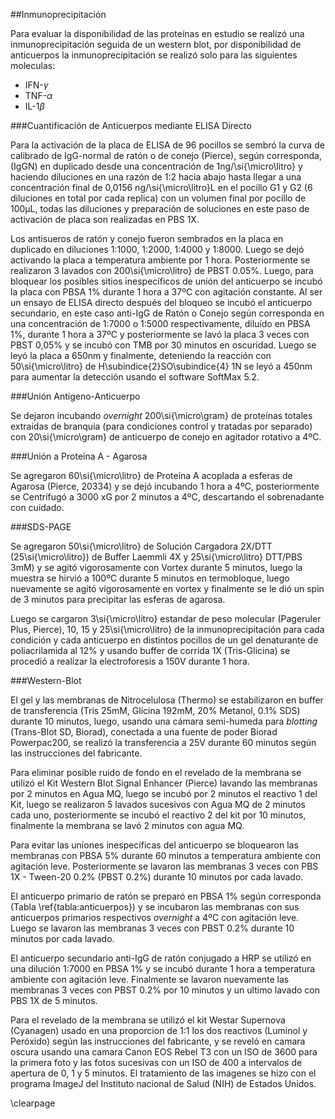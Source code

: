 ##Inmunoprecipitación

Para evaluar la disponibilidad de las proteínas en estudio se realizó una inmunoprecipitación seguida de un western blot, por disponibilidad de anticuerpos la inmunoprecipitación se realizó solo para las siguientes moleculas:

- IFN-$\gamma$
- TNF-$\alpha$
- IL-1$\beta$

###Cuantificación de Anticuerpos mediante ELISA Directo

Para la activación de la placa de ELISA de 96 pocillos se sembró la curva de calibrado de IgG-normal de ratón o de conejo (Pierce), según corresponda, (IgGN) en duplicado desde una concentración de 1ng/\si{\micro\litro} y haciendo diluciones en una razón de 1:2 hacia abajo hasta llegar a una concentración final de 0,0156 ng/\si{\micro\litro}L en el pocillo G1 y G2 (6 diluciones en total por cada replica) con un volumen final por pocillo de 100µL, todas las diluciones y preparación de soluciones en este paso de activación de placa son realizadas en PBS 1X.

Los antisueros de ratón y conejo fueron sembrados en la placa en duplicado en diluciones 1:1000, 1:2000, 1:4000 y 1:8000. Luego se dejó activando la placa a temperatura ambiente por 1 hora. Posteriormente se realizaron 3 lavados con 200\si{\micro\litro} de PBST 0.05\%. Luego, para bloquear los posibles sitios inespecíficos de unión del anticuerpo se incubó la placa con PBSA 1\% durante 1 hora a 37ºC con agitación constante. Al ser un ensayo de ELISA directo después del bloqueo se incubó el anticuerpo secundario, en este caso anti-IgG de Ratón o Conejo según corresponda en una concentración de 1:7000 o 1:5000 respectivamente, diluído en PBSA 1\%, durante 1 hora a 37ºC   y posteriormente se lavó la placa 3 veces con PBST 0,05\% y se incubó con TMB por 30 minutos en oscuridad. Luego se leyó la placa a 650nm y finalmente, deteniendo la reacción con 50\si{\micro\litro} de H\subindice{2}SO\subindice{4} 1N se leyó a 450nm para aumentar la detección usando el software SoftMax 5.2.

###Unión Antígeno-Anticuerpo

Se dejaron incubando _overnight_ 200\si{\micro\gram} de proteínas totales extraidas de branquia (para condiciones control y tratadas por separado) con 20\si{\micro\gram} de anticuerpo de conejo en agitador rotativo a 4ºC.

###Unión a Proteína A - Agarosa

Se agregaron 60\si{\micro\litro} de Proteína A acoplada a esferas de Agarosa (Pierce, 20334) y se dejó incubando 1 hora a 4ºC, posteriormente se Centrifugó a 3000 xG por 2 minutos a 4ºC, descartando el sobrenadante con cuidado.

###SDS-PAGE

Se agregaron 50\si{\micro\litro} de Solución Cargadora 2X/DTT (25\si{\micro\litro}) de Buffer Laemmli 4X y 25\si{\micro\litro} DTT/PBS 3mM) y se agitó vigorosamente con Vortex durante 5 minutos, luego la muestra se hirvió a 100ºC durante 5 minutos en termobloque, luego nuevamente se agitó vigorosamente en vortex y finalmente se le dió un spin de 3 minutos para precipitar las esferas de agarosa.

Luego se cargaron 3\si{\micro\litro} estandar de peso molecular (Pageruler Plus, Pierce), 10, 15 y 25\si{\micro\litro} de la inmunoprecipitación para cada condición y cada anticuerpo en distintos pocillos de un gel denaturante de poliacrilamida al 12\% y usando buffer de corrida 1X (Tris-Glicina) se procedió a realizar la electroforesis a 150V durante 1 hora.

###Western-Blot

El gel y las membranas de Nitrocelulosa (Thermo) se estabilizaron en buffer de transferencia (Tris 25mM, Glicina 192mM, 20\% Metanol, 0.1\% SDS) durante 10 minutos, luego, usando una cámara semi-humeda para _blotting_ (Trans-Blot SD, Biorad), conectada a una fuente de poder Biorad Powerpac200, se realizó la transferencia a 25V durante 60 minutos según las instrucciones del fabricante.

Para eliminar posible ruido de fondo en el revelado de la membrana se utilizó el Kit Western Blot Signal Enhancer (Pierce) lavando las membranas por 2 minutos en Agua MQ, luego se incubó por 2 minutos el reactivo 1 del Kit, luego se realizaron 5 lavados sucesivos con Agua MQ de 2 minutos cada uno, posteriormente se incubó el reactivo 2 del kit por 10 minutos, finalmente la membrana se lavó 2 minutos con agua MQ.

Para evitar las uniones inespecíficas del anticuerpo se bloquearon las membranas con PBSA 5\% durante 60 minutos a temperatura ambiente con agitación leve. Posteriormente se lavaron las membranas 3 veces con PBS 1X - Tween-20 0.2\% (PBST 0.2\%) durante 10 minutos por cada lavado.

El anticuerpo primario de ratón se preparó en PBSA 1\% según corresponda (Tabla \ref{tabla:anticuerpos}) y se incubaron las membranas con sus anticuerpos primarios respectivos _overnight_ a 4ºC con agitación leve. Luego se lavaron las membranas 3 veces con PBST 0.2\% durante 10 minutos por cada lavado.

El anticuerpo secundario anti-IgG de ratón conjugado a HRP se utilizó en una dilución 1:7000 en PBSA 1\% y se incubó durante 1 hora a temperatura ambiente con agitación leve. Finalmente se lavaron nuevamente las membranas 3 veces con PBST 0.2\% por 10 minutos y un ultimo lavado con PBS 1X de 5 minutos.

Para el revelado de la membrana se utilizó el kit Westar Supernova (Cyanagen) usado en una proporcion de 1:1 los dos reactivos (Luminol y Peróxido) según las instrucciones del fabricante, y se reveló en camara oscura usando una camara Canon EOS Rebel T3 con un ISO de 3600 para la primera foto y las fotos sucesivas con un ISO de 400 a intervalos de apertura de 0, 1 y 5 minutos. El tratamiento de las imagenes se hizo con el programa ImageJ del Instituto nacional de Salud (NIH) de Estados Unidos.


\clearpage
